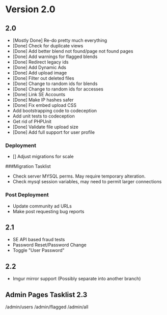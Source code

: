 # Version 2.0

## 2.0
 * [Mostly Done] Re-do pretty much everything
 * [Done] Check for duplicate views
 * [Done] Add better blend not found/page not found pages
 * [Done] Add warnings for flagged blends
 * [Done] Redirect legacy ids
 * [Done] Add Dynamic Ads
 * [Done] Add upload image
 * [Done] Filter out deleted files
 * [Done] Change to random ids for blends
 * [Done] Change to random ids for accesses
 * [Done] Link SE Accounts
 * [Done] Make IP hashes safer
 * [Done] Fix embed upload CSS
 * Add bootstrapping code to codeception
 * Add unit tests to codeception
 * Get rid of PHPUnit
 * [Done] Validate file upload size
 * [Done] Add full support for user profile

### Deployment
 * [] Adjust migrations for scale

###Migration Tasklist
* Check server MYSQL perms. May require temporary alteration.
* Check mysql session variables, may need to permit larger connections

### Post Deployment
 * Update community ad URLs
 * Make post requesting bug reports

 ## 2.1
* SE API based fraud tests
* Password Reset/Password Change
* Toggle "User Password"

## 2.2

  * Imgur mirror support (Possibly separate into another branch)
    

## Admin Pages Tasklist 2.3
/admin/users
/admin/flagged
/admin/all
